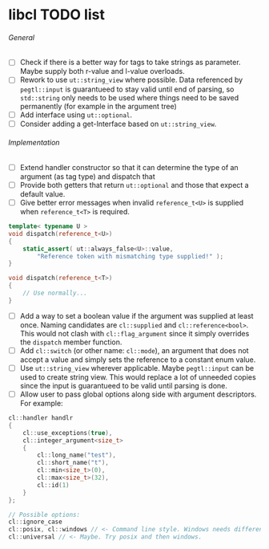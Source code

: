 # libcl TODO list

###### General
- [ ] Check if there is a better way for tags to take strings as parameter. Maybe supply both r-value and l-value overloads.
- [ ] Rework to use `ut::string_view` where possible. Data referenced by `pegtl::input` is guarantueed to stay valid until end of parsing, so `std::string` only needs to be used where things need to be saved permanently (for example in the argument tree) 
- [ ] Add interface using `ut::optional`.
- [ ] Consider adding a get-Interface based on `ut::string_view`.

###### Implementation
- [ ] Extend handler constructor so that it can determine the type of an argument (as tag type) and dispatch that
- [ ] Provide both getters that return `ut::optional` and those that expect a default value.
- [ ] Give better error messages when invalid `reference_t<U>` is supplied when `reference_t<T>` is required.
```c++
template< typename U >
void dispatch(reference_t<U>)
{
    static_assert( ut::always_false<U>::value,
        "Reference token with mismatching type supplied!" );
}

void dispatch(reference_t<T>)
{
    // Use normally...
}
```
- [ ] Add a way to set a boolean value if the argument was supplied at least once. Naming candidates are `cl::supplied` and `cl::reference<bool>`. This would not clash with `cl::flag_argument` since it simply overrides the `dispatch` member function.
- [ ] Add `cl::switch` (or other name: `cl::mode`), an argument that does not accept a value and simply sets the reference to a constant enum value.
- [ ] Use `ut::string_view` wherever applicable. Maybe `pegtl::input` can be used to create string view. This would replace a lot of unneeded copies since the input is guarantueed to be valid until parsing is done.
- [ ] Allow user to pass global options along side with argument descriptors. For example:
```c++
cl::handler handlr
{
    cl::use_exceptions(true),
    cl::integer_argument<size_t>
    {
        cl::long_name("test"),
        cl::short_name("t"),
        cl::min<size_t>(0),
        cl::max<size_t>(32),
        cl::id(1)
    }
};

// Possible options:
cl::ignore_case
cl::posix, cl::windows // <- Command line style. Windows needs different grammar.
cl::universal // <- Maybe. Try posix and then windows.

```


